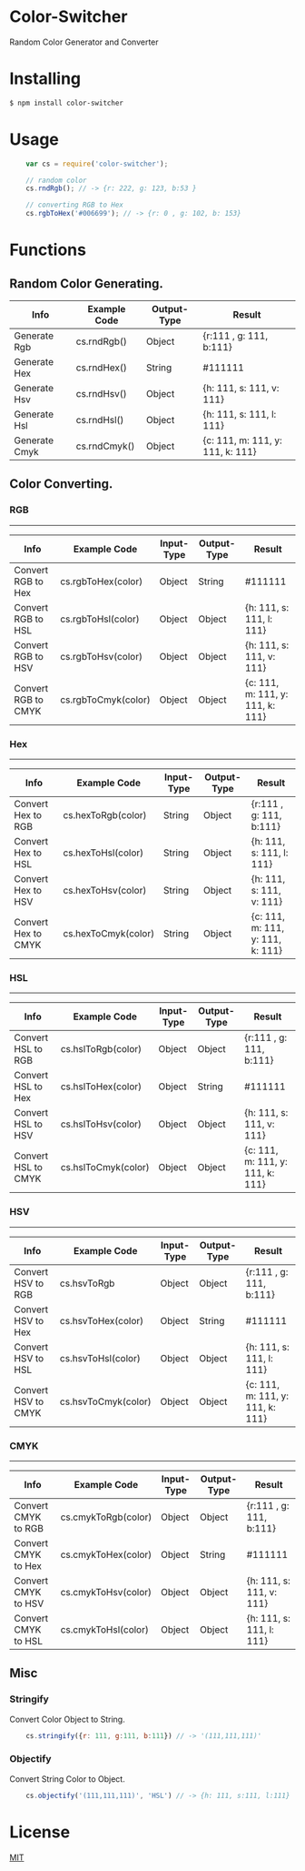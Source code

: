 # Color-Switcher

Random Color Generator and Converter

# Installing 

```sh
$ npm install color-switcher
```

# Usage
```js
    var cs = require('color-switcher');

    // random color
    cs.rndRgb(); // -> {r: 222, g: 123, b:53 }

    // converting RGB to Hex
    cs.rgbToHex('#006699'); // -> {r: 0 , g: 102, b: 153}
```

# Functions

## Random Color Generating.

Info | Example Code | Output-Type | Result
--- | --- | --- | ---
Generate Rgb | cs.rndRgb() | Object | {r:111 , g: 111, b:111} 
Generate Hex | cs.rndHex() | String | #111111
Generate Hsv | cs.rndHsv() | Object | {h: 111, s: 111, v: 111}
Generate Hsl | cs.rndHsl() | Object | {h: 111, s: 111, l: 111}
Generate Cmyk | cs.rndCmyk() | Object | {c: 111, m: 111, y: 111, k: 111}


## Color Converting.

### RGB
--- 

Info | Example Code | Input-Type | Output-Type | Result
--- | --- | --- | --- | ---
Convert RGB to Hex | cs.rgbToHex(color) |Object|String|#111111
Convert RGB to HSL| cs.rgbToHsl(color) |Object|Object| {h: 111, s: 111, l: 111}
Convert RGB to HSV| cs.rgbToHsv(color) |Object|Object|{h: 111, s: 111, v: 111}
Convert RGB to CMYK| cs.rgbToCmyk(color) |Object|Object| {c: 111, m: 111, y: 111, k: 111}

### Hex
--- 

Info | Example Code | Input-Type | Output-Type | Result
--- | --- | --- | --- | ---
Convert Hex to RGB| cs.hexToRgb(color)  |String|Object|{r:111 , g: 111, b:111} 
Convert Hex to HSL| cs.hexToHsl(color)  |String|Object| {h: 111, s: 111, l: 111}
Convert Hex to HSV| cs.hexToHsv(color)  |String|Object|{h: 111, s: 111, v: 111}
Convert Hex to CMYK| cs.hexToCmyk(color) |String|Object| {c: 111, m: 111, y: 111, k: 111}

### HSL
--- 

Info | Example Code | Input-Type | Output-Type | Result
--- | --- | --- | --- | ---
Convert HSL to RGB| cs.hslToRgb(color) |Object|Object|{r:111 , g: 111, b:111} 
Convert HSL to Hex| cs.hslToHex(color) |Object|String|#111111
Convert HSL to HSV| cs.hslToHsv(color) |Object|Object|{h: 111, s: 111, v: 111}
Convert HSL to CMYK| cs.hslToCmyk(color) |Object|Object| {c: 111, m: 111, y: 111, k: 111}

### HSV
--- 

Info | Example Code | Input-Type | Output-Type | Result
--- | --- | --- | --- | ---
Convert HSV to RGB| cs.hsvToRgb |Object|Object|{r:111 , g: 111, b:111} 
Convert HSV to Hex| cs.hsvToHex(color) |Object|String|#111111
Convert HSV to HSL| cs.hsvToHsl(color)  |Object|Object| {h: 111, s: 111, l: 111}
Convert HSV to CMYK| cs.hsvToCmyk(color) |Object|Object| {c: 111, m: 111, y: 111, k: 111}

### CMYK
--- 

Info | Example Code | Input-Type | Output-Type | Result
--- | --- | --- | --- | ---
Convert CMYK to RGB| cs.cmykToRgb(color) |Object|Object|{r:111 , g: 111, b:111} 
Convert CMYK to Hex| cs.cmykToHex(color) |Object|String|#111111
Convert CMYK to HSV| cs.cmykToHsv(color)  |Object|Object|{h: 111, s: 111, v: 111}
Convert CMYK to HSL| cs.cmykToHsl(color) |Object|Object| {h: 111, s: 111, l: 111}

## Misc

### Stringify

Convert Color Object to String.

```js
    cs.stringify({r: 111, g:111, b:111}) // -> '(111,111,111)'
```

### Objectify

Convert String Color to Object.

```js
    cs.objectify('(111,111,111)', 'HSL') // -> {h: 111, s:111, l:111}
```

# License
[MIT]()